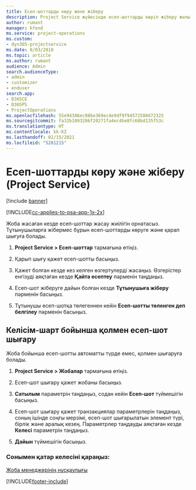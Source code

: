 ```yaml
---
title: Есеп-шоттарды көру және жіберу
description: Project Service жүйесінде есеп-шоттарды көріп жіберу жолы
author: rumant
manager: kfend
ms.service: project-operations
ms.custom:
- dyn365-projectservice
ms.date: 8/03/2018
ms.topic: article
ms.author: rumant
audience: Admin
search.audienceType:
- admin
- customizer
- enduser
search.app:
- D365CE
- D365PS
- ProjectOperations
ms.openlocfilehash: 55e94386ec086e369ec4e9df9f94572580d72325
ms.sourcegitcommit: fa32b1893286f20271fa4ec4be8fc68bd135f53c
ms.translationtype: HT
ms.contentlocale: kk-KZ
ms.lasthandoff: 02/15/2021
ms.locfileid: "5281215"
---
```

# <a name="view-and-send-invoices-project-service"></a>Есеп-шоттарды көру және жіберу (Project Service)

[!include [banner](../includes/psa-now-project-operations.md)]

[!INCLUDE[cc-applies-to-psa-app-1x-2x](../includes/cc-applies-to-psa-app-1x-2x.md)]

Жоба жасаған кезде есеп-шоттар жасау жиілігін орнатасыз. Тұтынушыларға жібермес бұрын есеп-шоттарды көруге және қарап шығуға болады.  
  
1.  **Project Service > Есеп-шоттар** тармағына өтіңіз.  
  
2.  Қарып шығу қажет есеп-шотты басыңыз.  
  
3.  Қажет болған кезде кез келген өзгертулерді жасаңыз. Өзгерістер енгізуді аяқтаған кезде **Қайта есептеу** пәрменін таңдаңыз.  
  
4.  Есеп-шот жіберуге дайын болған кезде **Тұтынушыға жіберу** пәрменін басыңыз.  
  
5.  Тұтынушы есеп-шотқа төлегеннен кейін **Есеп-шотты төленген деп белгілеу** пәрменін басыңыз.  
  
## <a name="manually-invoice-a-contract"></a>Келісім-шарт бойынша қолмен есеп-шот шығару  
 Жоба бойынша есеп-шотты автоматты түрде емес, қолмен шығаруға болады.  
  
1.  **Project Service > Жобалар** тармағына өтіңіз.  
  
2.  Есеп-шот шығару қажет жобаны басыңыз.  
  
3.  **Сатылым** параметрін таңдаңыз, содан кейін **Есеп-шот** түймешігін басыңыз.  
  
4.  Есеп-шот шығару қажет транзакциялар параметрлерін таңдаңыз, соның ішінде соңғы мерзімі, есеп-шот шығарылатын элемент түрі, бірлік және аралық кезең. Параметрлер таңдауды аяқтаған кезде **Келесі** параметрін таңдаңыз.  
  
5.  **Дайын** түймешігін басыңыз.  
  
### <a name="see-also"></a>Сонымен қатар келесіні қараңыз:  
 [Жоба менеджерінің нұсқаулығы](../psa/project-manager-guide.md)


[!INCLUDE[footer-include](../includes/footer-banner.md)]